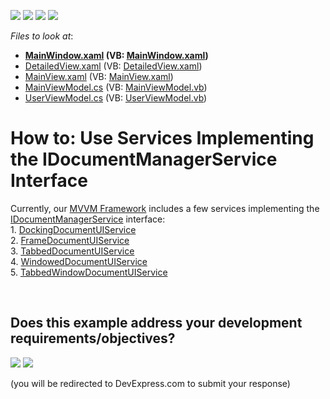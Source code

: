 <!-- default badges list -->
![](https://img.shields.io/endpoint?url=https://codecentral.devexpress.com/api/v1/VersionRange/128658348/14.2.3%2B)
[![](https://img.shields.io/badge/Open_in_DevExpress_Support_Center-FF7200?style=flat-square&logo=DevExpress&logoColor=white)](https://supportcenter.devexpress.com/ticket/details/T211373)
[![](https://img.shields.io/badge/📖_How_to_use_DevExpress_Examples-e9f6fc?style=flat-square)](https://docs.devexpress.com/GeneralInformation/403183)
[![](https://img.shields.io/badge/💬_Leave_Feedback-feecdd?style=flat-square)](#does-this-example-address-your-development-requirementsobjectives)
<!-- default badges end -->
<!-- default file list -->
*Files to look at*:

* **[MainWindow.xaml](./CS/DXDocumentUIServiceSample/MainWindow.xaml) (VB: [MainWindow.xaml](./VB/DXDocumentUIServiceSample/MainWindow.xaml))**
* [DetailedView.xaml](./CS/DXDocumentUIServiceSample/View/DetailedView.xaml) (VB: [DetailedView.xaml](./VB/DXDocumentUIServiceSample/View/DetailedView.xaml))
* [MainView.xaml](./CS/DXDocumentUIServiceSample/View/MainView.xaml) (VB: [MainView.xaml](./VB/DXDocumentUIServiceSample/View/MainView.xaml))
* [MainViewModel.cs](./CS/DXDocumentUIServiceSample/ViewModel/MainViewModel.cs) (VB: [MainViewModel.vb](./VB/DXDocumentUIServiceSample/ViewModel/MainViewModel.vb))
* [UserViewModel.cs](./CS/DXDocumentUIServiceSample/ViewModel/UserViewModel.cs) (VB: [UserViewModel.vb](./VB/DXDocumentUIServiceSample/ViewModel/UserViewModel.vb))
<!-- default file list end -->
# How to: Use Services Implementing the IDocumentManagerService Interface


Currently, our <a href="https://documentation.devexpress.com/WPF/CustomDocument15112.aspx">MVVM Framework</a> includes a few services implementing the <a href="https://documentation.devexpress.com/WPF/clsDevExpressMvvmIDocumentManagerServicetopic.aspx">IDocumentManagerService</a> interface:<br> 1. <a href="https://documentation.devexpress.com/WPF/CustomDocument18275.aspx">DockingDocumentUIService</a> <br>2. <a href="https://documentation.devexpress.com/WPF/CustomDocument18172.aspx">FrameDocumentUIService</a> <br>3. <a href="https://documentation.devexpress.com/WPF/CustomDocument18173.aspx">TabbedDocumentUIService</a> <br>4. <a href="https://documentation.devexpress.com/WPF/CustomDocument18174.aspx">WindowedDocumentUIService</a> <br>5. <a href="https://documentation.devexpress.com/WPF/CustomDocument114043.aspx">TabbedWindowDocumentUIService</a>

<br/>


<!-- feedback -->
## Does this example address your development requirements/objectives?

[<img src="https://www.devexpress.com/support/examples/i/yes-button.svg"/>](https://www.devexpress.com/support/examples/survey.xml?utm_source=github&utm_campaign=wpf-docklayoutmanager-use-services-that-implement-the-idocumentmanagerservice&~~~was_helpful=yes) [<img src="https://www.devexpress.com/support/examples/i/no-button.svg"/>](https://www.devexpress.com/support/examples/survey.xml?utm_source=github&utm_campaign=wpf-docklayoutmanager-use-services-that-implement-the-idocumentmanagerservice&~~~was_helpful=no)

(you will be redirected to DevExpress.com to submit your response)
<!-- feedback end -->
